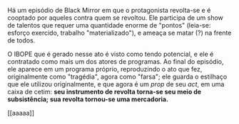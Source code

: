 Há um episódio de Black Mirror em que o protagonista revolta-se e é cooptado por aqueles contra quem se revoltou. Ele participa de um show de talentos que requer uma quantidade enorme de "pontos" (leia-se: esforço exercido, trabalho "materializado"), e ameaça se matar (?) na frente de todos. 

O IBOPE que é gerado nesse ato é visto como tendo potencial, e ele é contratado como mais um dos atores de programas. Ao final do episódio, ele aparece em um programa próprio, reproduzindo o ato que fez, originalmente como "tragédia", agora como "farsa"; ele guarda o estilhaço que ele utilizou originalmente, e que agora é um *prop* de seu *act*, em uma caixa de cetim: **seu instrumento de revolta torna-se seu meio de subsistência; sua revolta tornou-se uma mercadoria.** 

[[aaaaa]]
